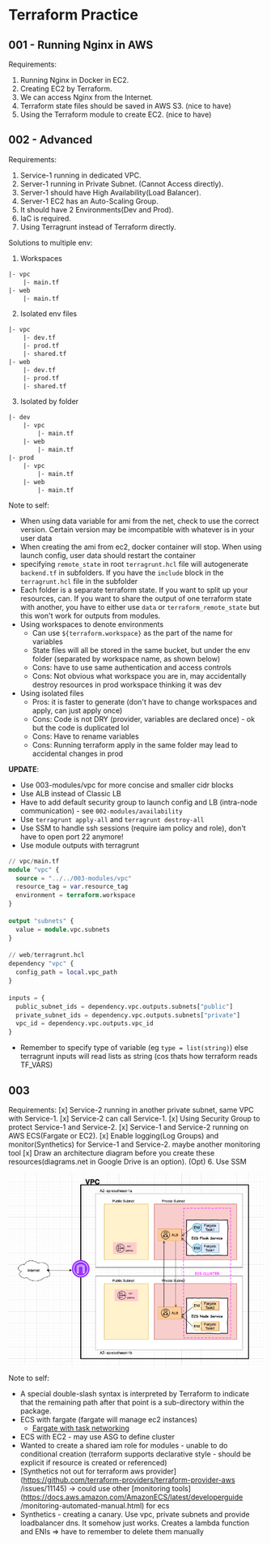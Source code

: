 # Terraform Practice

## 001 - Running Nginx in AWS

Requirements:
1. Running Nginx in Docker in EC2.
2. Creating EC2 by Terraform.
3. We can access Nginx from the Internet.
4. Terraform state files should be saved in AWS S3. (nice to have)
5. Using the Terraform module to create EC2. (nice to have)

## 002 - Advanced 
Requirements:
1. Service-1 running in dedicated VPC.
2. Server-1 running in Private Subnet. (Cannot Access directly).
3. Server-1 should have High Availability(Load Balancer).
4. Server-1 EC2 has an Auto-Scaling Group.
5. It should have 2 Environments(Dev and Prod).
6. IaC is required.
7. Using Terragrunt instead of Terraform directly.

Solutions to multiple env:
1. Workspaces
```
|- vpc
    |- main.tf
|- web
    |- main.tf
```

2. Isolated env files
```
|- vpc
    |- dev.tf
    |- prod.tf
    |- shared.tf
|- web
    |- dev.tf
    |- prod.tf
    |- shared.tf
```

3. Isolated by folder
```
|- dev
    |- vpc
        |- main.tf
    |- web
        |- main.tf
|- prod
    |- vpc
        |- main.tf
    |- web
        |- main.tf
```


Note to self:
- When using data variable for ami from the net, check to use the correct version. Certain version may be imcompatible with whatever is in your user data
- When creating the ami from ec2, docker container will stop. When using launch config, user data should restart the container 
- specifying `remote_state` in root `terragrunt.hcl` file will autogenerate `backend.tf` in subfolders. If you have the `include` block in the `terragrunt.hcl` file in the subfolder
- Each folder is a separate terraform state. If you want to split up your resources, can. If you want to share the output of one terraform state with another, you have to either use `data` or `terraform_remote_state` but this won't work for outputs from modules.
- Using workspaces to denote environments
  * Can use `${terraform.workspace}` as the part of the name for variables
  * State files will all be stored in the same bucket, but under the env folder (separated by workspace name, as shown below) 
  * Cons: have to use same authentication and access controls
  * Cons: Not obvious what workspace you are in, may accidentally destroy resources in prod workspace thinking it was dev
- Using isolated files
  * Pros: it is faster to generate (don't have to change workspaces and apply, can just apply once)
  * Cons: Code is not DRY (provider, variables are declared once) - ok but the code is duplicated lol
  * Cons: Have to rename variables
  * Cons: Running terraform apply in the same folder may lead to accidental changes in prod

**UPDATE**:
- Use 003-modules/vpc for more concise and smaller cidr blocks
- Use ALB instead of Classic LB
- Have to add default security group to launch config and LB (intra-node communication) - see `002-modules/availability`
- Use `terragrunt apply-all` and `terragrunt destroy-all`
- Use SSM to handle ssh sessions (require iam policy and role), don't have to open port 22 anymore!
- Use module outputs with terragrunt
```terraform
// vpc/main.tf
module "vpc" {
  source = "../../003-modules/vpc"
  resource_tag = var.resource_tag
  environment = terraform.workspace
}

output "subnets" {
  value = module.vpc.subnets
}

// web/terragrunt.hcl
dependency "vpc" {
  config_path = local.vpc_path
}

inputs = {
  public_subnet_ids = dependency.vpc.outputs.subnets["public"]
  private_subnet_ids = dependency.vpc.outputs.subnets["private"]
  vpc_id = dependency.vpc.outputs.vpc_id
}
```
- Remember to specify type of variable (eg `type = list(string)`) else terragrunt inputs will read lists as string (cos thats how terraform reads TF_VARS)

## 003

Requirements:
[x] Service-2 running in another private subnet, same VPC with Service-1.
[x] Service-2 can call Service-1.
[x] Using Security Group to protect Service-1 and Service-2.
[x] Service-1 and Service-2 running on AWS ECS(Fargate or EC2).
[x] Enable logging(Log Groups) and monitor(Synthetics) for Service-1 and Service-2. maybe another monitoring tool
[x] Draw an architecture diagram before you create these resources(diagrams.net in Google Drive is an option).
(Opt) 6. Use SSM

![architecture diagram](003-arch-diagram.png)

Note to self:
* A special double-slash syntax is interpreted by Terraform to indicate that the remaining path after that point is a sub-directory within the package.
* ECS with fargate (fargate will manage ec2 instances)
  - [Fargate with task networking](https://aws.amazon.com/blogs/compute/task-networking-in-aws-fargate/)
* ECS with EC2 - may use ASG to define cluster
* Wanted to create a shared iam role for modules - unable to do conditional creation (terraform supports declarative style - should be explicit if resource is created or referenced)
* [Synthetics not out for terraform aws provider](https://github.com/terraform-providers/terraform-provider-aws
/issues/11145) -> could use other [monitoring tools](https://docs.aws.amazon.com/AmazonECS/latest/developerguide
/monitoring-automated-manual.html) for ecs
* Synthetics - creating a canary. Use vpc, private subnets and provide loadbalancer dns. It somehow just works. Creates a lambda function and ENIs => have to remember to delete them manually